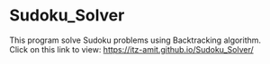 # Sudoku_Solver
This program solve Sudoku problems using Backtracking algorithm. <br>
Click on this link to view: https://itz-amit.github.io/Sudoku_Solver/
